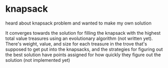# knapsack
heard about knapsack problem and wanted to make my own solution

It converges towards the solution for filling the knapsack with the highest total value treasures using an evolutionary algorithm (not written yet). There's weight, value, and size for each treasure in the trove that's supposed to get put into the knapsacks, and the strategies for figuring out the best solution have points assigned for how quickly they figure out the solution (not implemented yet)
